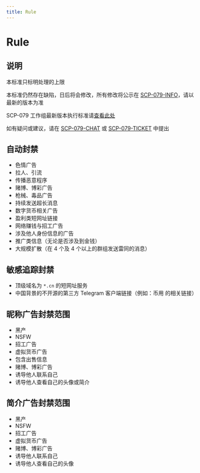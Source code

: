 ```yaml
---
title: Rule
---
```


<link rel="stylesheet" href="/css/chinese.css">

# Rule

## 说明

本标准只标明处理的上限

本标准仍然存在缺陷，日后将会修改，所有修改将公示在 [SCP-079-INFO](https://t.me/SCP_079_INFO)，请以最新的版本为准

 SCP-079 工作组最新版本执行标准请[查看此处](/rule/)

如有疑问或建议，请在 [SCP-079-CHAT](https://t.me/SCP_079_CHAT) 或 [SCP-079-TICKET](https://t.me/SCP_079_TICKET_BOT) 中提出

## 自动封禁

- 色情广告
- 拉人、引流
- 传播恶意程序
- 赌博、博彩广告
- 枪械、毒品广告
- 持续发送超长消息
- 数字货币相关广告
- 盈利类短网址链接
- 网络赚钱与招工广告
- 涉及他人身份信息的广告
- 推广类信息（无论是否涉及到金钱）
- 大规模扩散（在 4 个及 4 个以上的群组发送雷同的消息）

## 敏感追踪封禁

- 顶级域名为 `*.cn` 的短网址服务
- 中国背景的不开源的第三方 Telegram 客户端链接（例如：币用 的相关链接）

## 昵称广告封禁范围

- 黑产
- NSFW
- 招工广告
- 虚拟货币广告
- 包含出售信息
- 赌博、博彩广告
- 诱导他人联系自己
- 诱导他人查看自己的头像或简介

## 简介广告封禁范围

- 黑产
- NSFW
- 招工广告
- 虚拟货币广告
- 赌博、博彩广告
- 诱导他人联系自己
- 诱导他人查看自己的头像
